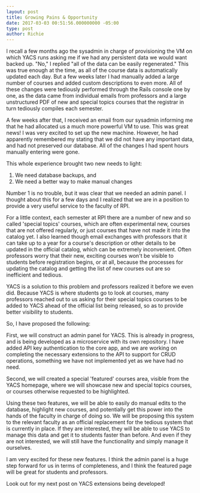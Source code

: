 ```yaml
---
layout: post
title: Growing Pains & Opportunity
date: 2017-03-03 00:51:56.000000000 -05:00
type: post
author: Richie
---
```


I recall a few months ago the sysadmin in charge of provisioning the VM on which YACS runs asking me if we had any persistent data we would want backed up. "No," I replied "all of the data can be easily regenerated." This was true enough at the time, as all of the course data is automatically updated each day. But a few weeks later I had manually added a large number of courses and added custom descriptions to even more. All of these changes were tediously performed through the Rails console one by one, as the data came from individual emails from professors and a large unstructured PDF of new and special topics courses that the registrar in turn tediously compiles each semester.

A few weeks after that, I received an email from our sysadmin informing me that he had allocated us a much more powerful VM to use. This was great news! I was very excited to set up the new machine. However, he had apparently remembered my stating that we did not have any important data, and had not preserved our database. All of the changes I had spent hours manually entering were gone.

This whole experience brought two new needs to light:

1. We need database backups, and
2. We need a better way to make manual changes

Number 1 is no trouble, but it was clear that we needed an admin panel. I thought about this for a few days and I realized that we are in a position to provide a very useful service to the faculty of RPI.

For a little context, each semester at RPI there are a number of new and so called 'special topics' courses, which are often experimental new, courses that are not offered regularly, or just courses that have not made it into the catalog yet. I also learned though email exchanges with professors that it can take up to a year for a course's description or other details to be updated in the official catalog, which can be extremely inconvenient. Often professors worry that their new, exciting courses won't be visible to students before registration begins, or at all, because the processes for updating the catalog and getting the list of new courses out are so inefficient and tedious.

YACS is a solution to this problem and professors realized it before we even did. Because YACS is where students go to look at courses, many professors reached out to us asking for their special topics courses to be added to YACS ahead of the official list being released, so as to provide better visibility to students.

So, I have proposed the following:

First, we will construct an admin panel for YACS. This is already in progress, and is being developed as a microservice with its own repository. I have added API key authentication to the core app, and we are working on completing the necessary extensions to the API to support for CRUD operations, something we have not implemented yet as we have had no need.

Second, we will created a special 'featured' courses area, visible from the YACS homepage, where we will showcase new and special topics courses, or courses otherwise requested to be highlighted.

Using these two features, we will be able to easily do manual edits to the database, highlight new courses, and potentially get this power into the hands of the faculty in charge of doing so. We will be proposing this system to the relevant faculty as an official replacement for the tedious system that is currently in place. If they are interested, they will be able to use YACS to manage this data and get it to students faster than before. And even if they are not interested, we will still have the functionality and simply manage it ourselves.

I am very excited for these new features. I think the admin panel is a huge step forward for us in terms of completeness, and I think the featured page will be great for students and professors.

Look out for my next post on YACS extensions being developed!
